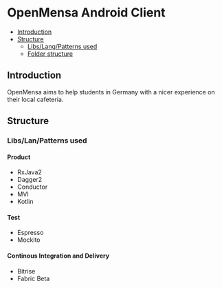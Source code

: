 # OpenMensa Android Client
<!-- toc -->

* [Introduction](#introduction)
* [Structure](#structure)
  * [Libs/Lang/Patterns used](#libraries-used)
  * [Folder structure](#folder-structure)

<!-- toc stop -->

## Introduction

OpenMensa aims to help students in Germany with a nicer experience on their local cafeteria.

## Structure

### Libs/Lan/Patterns used
#### Product
* RxJava2
* Dagger2
* Conductor
* MVI
* Kotlin

#### Test
* Espresso
* Mockito

#### Continous Integration and Delivery
* Bitrise
* Fabric Beta